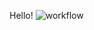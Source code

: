 Hello!
![workflow](https://github.com/<UserName>/<RepositoryName>/actions/workflows/main.yml/badge.svg)
